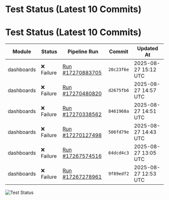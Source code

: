 # Test Status (Latest 10 Commits)
# Test Status (Latest 10 Commits)

| Module | Status | Pipeline Run | Commit | Updated At |
|--------|--------|--------------|--------|------------|
| dashboards | ❌ Failure | [Run #17270883705](https://github.com/yiptsunho/demo_master_repository_for_CICD/actions/runs/17270732989) | `20c23f6e` | 2025-08-27 15:12 UTC |
| dashboards | ❌ Failure | [Run #17270480820](https://github.com/yiptsunho/demo_master_repository_for_CICD/actions/runs/17270424784) | `d2675fb6` | 2025-08-27 14:57 UTC |
| dashboards | ❌ Failure | [Run #17270338562](https://github.com/yiptsunho/demo_master_repository_for_CICD/actions/runs/17270280231) | `8461968a` | 2025-08-27 14:51 UTC |
| dashboards | ❌ Failure | [Run #17270127498](https://github.com/yiptsunho/demo_master_repository_for_CICD/actions/runs/17270087547) | `506fd79e` | 2025-08-27 14:43 UTC |
| dashboards | ❌ Failure | [Run #17267574516](https://github.com/yiptsunho/demo_master_repository_for_CICD/actions/runs/17267542372) | `64dcd4c3` | 2025-08-27 13:05 UTC |
| dashboards | ❌ Failure | [Run #17267278961](https://github.com/yiptsunho/demo_master_repository_for_CICD/actions/runs/17267247095) | `9f89edf2` | 2025-08-27 12:53 UTC |

![Test Status](https://img.shields.io/badge/Test%20Status-Failure-red)
